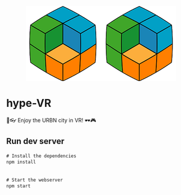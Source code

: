 <p align="center">
  <img width="400" height="200" src="https://raw.githubusercontent.com/TheURBN/hype-vr/master/img/logo.png">
</p>

# hype-VR

🔬👓 Enjoy the URBN city in VR! 🕶🎮

## Run dev server

```
# Install the dependencies
npm install


# Start the webserver
npm start
```
